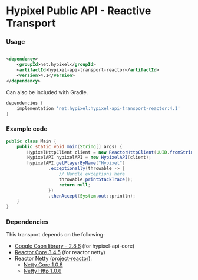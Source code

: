 Hypixel Public API - Reactive Transport
======

### Usage

```xml

<dependency>
    <groupId>net.hypixel</groupId>
    <artifactId>hypixel-api-transport-reactor</artifactId>
    <version>4.1</version>
</dependency>
```

Can also be included with Gradle.

```gradle
dependencies {
    implementation 'net.hypixel:hypixel-api-transport-reactor:4.1'
}
```

### Example code

```java
public class Main {
    public static void main(String[] args) {
        HypixelHttpClient client = new ReactorHttpClient(UUID.fromString("your-api-key-here"));
        HypixelAPI hypixelAPI = new HypixelAPI(client);
        hypixelAPI.getPlayerByName("Hypixel")
                .exceptionally(throwable -> {
                    // Handle exceptions here
                    throwable.printStackTrace();
                    return null;
                })
                .thenAccept(System.out::println);
    }
}
```

### Dependencies

This transport depends on the following:

* [Google Gson library - 2.8.6](https://mvnrepository.com/artifact/com.google.code.gson/gson) (for hypixel-api-core)
* [Reactor Core 3.4.5](https://mvnrepository.com/artifact/io.projectreactor/reactor-core) (for reactor netty)
* Reactor Netty [(project-reactor)](https://projectreactor.io/docs):
    * [Netty Core 1.0.6](https://mvnrepository.com/artifact/io.projectreactor.netty/reactor-netty-core)
    * [Netty Http 1.0.6](https://mvnrepository.com/artifact/io.projectreactor.netty/reactor-netty-http)